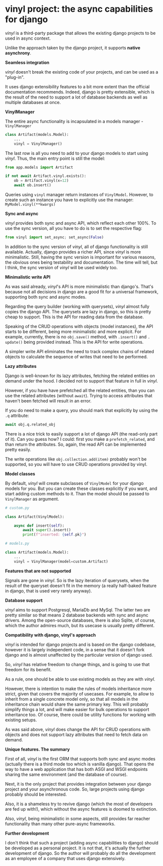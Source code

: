 # vinyl project: the async capabilities for django

*vinyl* is a third-party package that allows the existing 
django projects to be used in async context.

Unlike the approach taken by the
django project, it supports **native asynchrony**.

**Seamless integration**

*vinyl* doesn't break the existing code of your projects, and can be used as 
a "plug-in".

It uses django extensibility features to a bit more extent than the official 
documentation recommends.
Indeed, django is pretty 
extensible, which is the result of the need to support a lot of database 
backends as well as multiple databases at once.

**VinylManager**

The entire async functionality is incapsulated in a models manager - 
`VinylManager`

```python
class Artifact(models.Model):
    ...
    vinyl = VinylManager()
```

The last row is all you need to add to your django models to start using 
*vinyl*.
Thus, the main entry point is still the model:

```python
from app.models import Artifact

if not await Artifact.vinyl.exists():
    ob = Artifact.vinyl(x=12)
    await ob.insert()
```

Queries using `vinyl` manager return instances of `VinylModel`. However, to 
create 
such an instance you have to explicitly use the manager: `MyModel.vinyl(**kwargs)`

**Sync and async**

*vinyl* provides both sync and async API, which reflect each other 100%. To 
use the sync version, all you have to do is to set the respective flag:

```python
from vinyl import set_async; set_async(False)
```

In addition to the sync version of *vinyl*, all of django functionality is 
still available. Actually, django provides a richer API, since 
*vinyl* is 
more 
minimalistic. Still, having the sync version is important for various 
reasons, the obvious ones being testability and documentation. The time will tell,
but I think, the sync version of *vinyl* will be used widely too.

**Minimalistic write API**

As was said already, *vinyl*'s API is more minimalistic than django's. 
That's because not all 
decisions in django are a good fit for a universal framework, supporting both 
sync 
and async modes.

Regarding the query builder (working with querysets), *vinyl* almost fully 
copies the 
django API. The querysets are lazy in django, so this is pretty cheap to 
support. This is the API for reading data from the database.

Speaking of the CRUD operations with objects (model instances), the API 
starts to be different, being more minimalistic and more explicit. 
For example, currently, there is no `obj.save()` method, with `.insert()` and `.
update()` being provided instead. This is the API for write operations.

A simpler write API eliminates the need to track complex chains of related 
objects to calculate the sequence of writes that need to be 
performed.

**Lazy attributes**

Django is well-known for its lazy attributes, fetching the related entities 
on demand under the hood. I decided not to support that feature in full in 
*vinyl*.

However, if you have have prefetched all the related entities, than you can use 
the 
related attributes (without `await`). Trying to access attributes that 
haven't been fetched will result in an error.

If you do need to make a query, you should 
mark that explicitly by using the `.q` attribute:

```python
await obj.q.related_obj
```

There is a nice trick to easily support a lot of django API (the read-only part 
of it). Can you guess how? I could: first you make a `prefetch_related`, and than return the attributes.
So, again, the read API can be implemented pretty easily.

The write operations like `obj.collection.add(item)` probably won't be 
supported, so you will have to use CRUD operations provided by vinyl.

**Model classes**

By default, *vinyl* will create subclasses of `VinylModel` for your django 
models for you. But you can create these classes explicitly if you want, and 
start 
adding custom methods to it. Than the model should be passed to 
`VinylManager` as argument.

```python
# custom.py

class Artifact(VinylModel):

    async def insert(self):
        await super().insert()
        print(f"inserted: {self.pk}")

# models.py

class Artifact(models.Model):
    ...
    vinyl = VinylManager(model=custom.Artifact)
```

**Features that are not supported**

Signals are gone in *vinyl*. So is the lazy iteration of querysets, when the 
result of the queryset doesn't fit in the memory (a really half-baked 
feature in django, that is used very rarely anyway).

**Database support**

*vinyl* aims to support Postgresql, MariaDb and MySql. The latter two are 
pretty similar so that means 2 database backends with sync and async drivers.
Among the open-source databases, there is also Sqlite, of course, which the 
author admires much, but its usecase is usually pretty different.

**Compatibility with django, vinyl's approach**

*vinyl* is intended for django projects and is based on the django codebase, 
however it is largely independent code, in a sense that it doesn't fork django 
and is almost unaffected by the particular version of django used.

So, *vinyl* has relative freedom to change things, and is 
going to use that freedom for its benefit.

As a rule, one should be able to use existing models as they are with 
*vinyl*.

However, there is intention to make the rules of models inheritance more 
strict, given that covers the majority of usecases. For example, to allow 
to inherit from a single concrete model only, so that all models in the 
inheritance chain would share the same primary key. This will probably simplify 
things a lot, and will 
make easier for bulk operations to support inheritance too. 
Of course, there 
could be utility 
functions for working with existing setups.

As was said above, *vinyl* does change the API for CRUD operations with objects 
and does not 
support lazy attributes that need to fetch data on demand.

**Unique features. The summary**

First of all, *vinyl* is the first ORM that supports both sync and async 
modes (actually there is a third mode too which is vanilla django). That 
opens 
the way to have a web application that has both ASGI and WSGI endpoints sharing 
the same environment (and the database of course).

Next, it is the only project that provides integration between your django 
project and your asynchronous code. So, large projects using django probably 
should be interested.

Also, it is a shameless try to revive django (which the most of developers 
are fed up with!), which without the async features is doomed to extinction.

Also, *vinyl*, being minimalistic in some aspects, still provides far 
reacher functionality than many other pure-async frameworks.

**Further development**

I don't think that such a project (adding async capabilities to django) 
should be developed as a personal project. It is not that, it's actually the 
further 
development of django. So the author will probably do all the development as an 
employee of a company that uses django extensively.